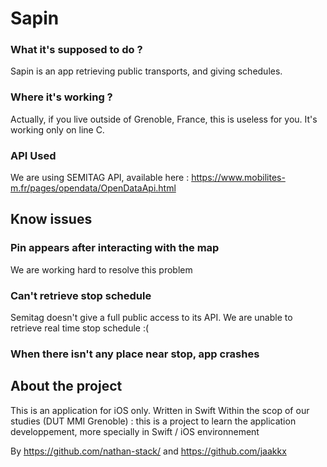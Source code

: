 # Sapin
### What it's supposed to do ? 
Sapin is an app retrieving public transports, and giving schedules. 

### Where it's working ? 
Actually, if you live outside of Grenoble, France, this is useless for you.
It's working only on line C.

### API Used
We are using SEMITAG API, available here : https://www.mobilites-m.fr/pages/opendata/OpenDataApi.html

## Know issues
### Pin appears after interacting with the map
We are working hard to resolve this problem

### Can't retrieve stop schedule
Semitag doesn't give a full public access to its API. 
We are unable to retrieve real time stop schedule :(

### When there isn't any place near stop, app crashes

## About the project
This is an application for iOS only. 
Written in Swift
Within the scop of our studies (DUT MMI Grenoble) : this is a project to learn the application developpement, more specially in Swift / iOS environnement

By https://github.com/nathan-stack/ and https://github.com/jaakkx

